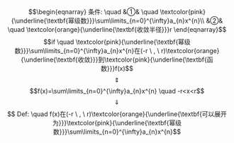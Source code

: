 $$\begin{eqnarray}
条件: \quad
&①& \quad \textcolor{pink}{\underline{\textbf{幂级数}}}\sum\limits_{n=0}^{\infty}a_{n}x^{n}\\
&②& \quad \textcolor{orange}{\underline{\textbf{收敛半径}}}r
\end{eqnarray}$$
$$if \quad \textcolor{pink}{\underline{\textbf{幂级数}}}\sum\limits_{n=0}^{\infty}a_{n}x^{n}在(-r \ , \ r)\textcolor{orange}{\underline{\textbf{收敛}}}到\textcolor{pink}{\underline{\textbf{函数}}}f(x)$$
$$\quad \Updownarrow \quad$$
$$f(x)=\sum\limits_{n=0}^{\infty}a_{n}x^{n} \quad -r<x<r$$
$$\quad \Downarrow \quad $$
$$ Def: \quad f(x)在(-r \ , \ r)\textcolor{orange}{\underline{\textbf{可以展开为}}}\textcolor{pink}{\underline{\textbf{幂级数}}}\sum\limits_{n=0}^{\infty}a_{n}x^{n}$$